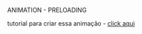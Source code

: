 ANIMATION - PRELOADING


tutorial para criar essa animação - <a href="https://www.youtube.com/shorts/OgfeMAB89oE">click aqui</a>
